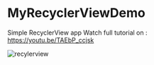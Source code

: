 # MyRecyclerViewDemo

Simple RecyclerView app
Watch full tutorial on : https://youtu.be/TAEbP_ccjsk

![recylerview](https://user-images.githubusercontent.com/68380115/127163136-ae8f795e-3951-4d4d-824f-24689e3971d4.jpg)
